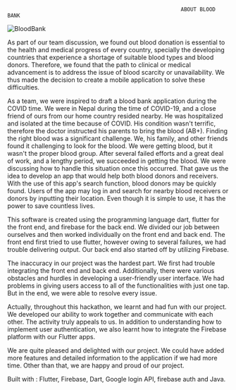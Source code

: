                                                            ABOUT BLOOD BANK
                                                                  
![BloodBank](https://user-images.githubusercontent.com/35656849/196025452-30c737e8-5834-4d9e-ba3f-7f9269c4f29a.png)


As part of our team discussion, we found out blood donation is essential to the health and medical progress of every country, specially the developing countries that experience a shortage of suitable blood types and blood donors. Therefore, we found that the path to clinical or medical advancement is to address the issue of blood scarcity or unavailability. We thus made the decision to create a mobile application to solve these difficulties.

As a team, we were inspired to draft a blood bank application during the COVID time. We were in Nepal during the time of COVID-19, and a close friend of ours from our home country resided nearby. He was hospitalized and isolated at the time because of COVID.  His condition wasn't terrific, therefore the doctor instructed his parents to bring the blood (AB+). Finding the right blood was a significant challenge. We, his family, and other friends found it challenging to look for the blood. We were getting blood, but it wasn't the proper blood group. After several failed efforts and a great deal of work, and a lengthy period, we succeeded in getting the blood. We were discussing how to handle this situation once this occurred. That gave us the idea to develop an app that would help both blood donors and receivers. With the use of this app's search function, blood donors may be quickly found. Users of the app may log in and search for nearby blood receivers or donors by inputting their location. Even though it is simple to use, it has the power to save countless lives.

This software is created using the programming language dart, flutter for the front end, and firebase for the back end. We divided our job between ourselves and then worked individually on the front end and back end. The front end first tried to use flutter, however owing to several failures, we had trouble delivering output. Our back end also started off by utilizing Firebase.

The inaccuracy in our project was the hardest part. We first had trouble integrating the front end and back end. Additionally, there were various obstacles and hurdles in developing a user-friendly user interface. We had problems in giving users access to all of the functionalities with just one tap. But in the end, we were able to resolve every issue.

Actually, throughout this hackathon, we learnt and had fun with our project. We developed our ability to work together and communicate with each other. The activity truly appeals to us. In addition to understanding how to implement user authentication, we also learnt how to integrate the Firebase platform with our Flutter apps.

We are quite pleased and delighted with our project. We could have added more features and detailed information to the application if we had more time. Other than that, we are happy and proud of our project.

Built with : Flutter, Firebase, Dart, Google login API, firebase auth and Java.


